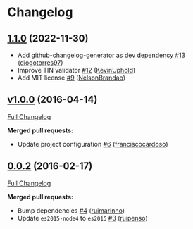 # Changelog

## [1.1.0](https://github.com/uphold/tin-validator/releases/tag/v1.1.0) (2022-11-30)
- Add github-changelog-generator as dev dependency [\#13](https://github.com/uphold/tin-validator/pull/13) ([diogotorres97](https://github.com/diogotorres97))
- Improve TIN validator [\#12](https://github.com/uphold/tin-validator/pull/12) ([KevinUphold](https://github.com/KevinUphold))
- Add MIT license [\#9](https://github.com/uphold/tin-validator/pull/9) ([NelsonBrandao](https://github.com/NelsonBrandao))

## [v1.0.0](https://github.com/seegno/tin-validator/tree/v1.0.0) (2016-04-14)
[Full Changelog](https://github.com/seegno/tin-validator/compare/0.0.2...v1.0.0)

**Merged pull requests:**

- Update project configuration [\#6](https://github.com/seegno/tin-validator/pull/6) ([franciscocardoso](https://github.com/franciscocardoso))

## [0.0.2](https://github.com/seegno/tin-validator/tree/0.0.2) (2016-02-17)
[Full Changelog](https://github.com/seegno/tin-validator/compare/0.0.1...0.0.2)

**Merged pull requests:**

- Bump dependencies [\#4](https://github.com/seegno/tin-validator/pull/4) ([ruimarinho](https://github.com/ruimarinho))
- Update `es2015-node4` to `es2015` [\#3](https://github.com/seegno/tin-validator/pull/3) ([ruipenso](https://github.com/ruipenso))
